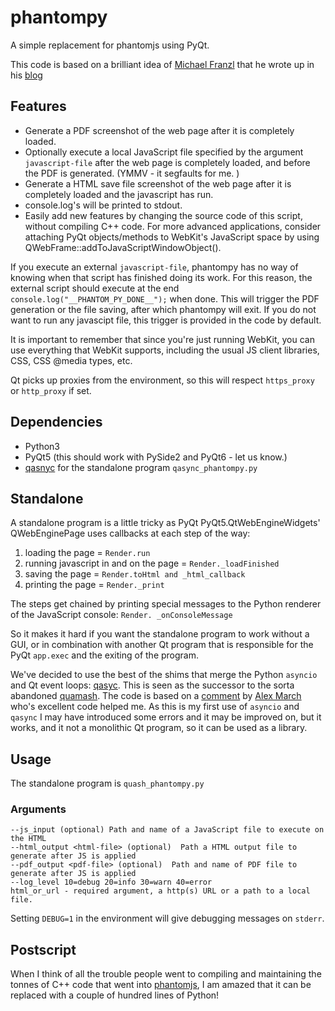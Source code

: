 # phantompy

A simple replacement for phantomjs using PyQt. 

This code is based on a brilliant idea of
[Michael Franzl](https://gist.github.com/michaelfranzl/91f0cc13c56120391b949f885643e974/raw/a0601515e7a575bc4c7d4d2a20973b29b6c6f2df/phantom.py)
that he wrote up in his
[blog](https://blog.michael.franzl.name/2017/10/16/phantom-py/index.html)

## Features

* Generate a PDF screenshot of the web page after it is completely loaded.
* Optionally execute a local JavaScript file specified by the argument
```javascript-file``` after the web page is completely loaded, and before the
 PDF is generated. (YMMV - it segfaults for me. )
* Generate a HTML save file screenshot of the web page after it is
  completely loaded and the javascript has run.
* console.log's will be printed to stdout.
* Easily add new features by changing the source code of this script,
 without compiling C++ code. For more advanced applications, consider
 attaching PyQt objects/methods to WebKit's JavaScript space by using
 QWebFrame::addToJavaScriptWindowObject().

If you execute an external ```javascript-file```, phantompy has no
way of knowing when that script has finished doing its work. For this
reason, the external script should execute at the end
```console.log("__PHANTOM_PY_DONE__");``` when done. This will trigger
the PDF generation or the file saving, after which phantompy will exit.
If you do not want to run any javascipt file, this trigger is provided
in the code by default.

It is important to remember that since you're just running WebKit, you can
use everything that WebKit supports, including the usual JS client
libraries, CSS, CSS @media types, etc.

Qt picks up proxies from the environment, so this will respect
```https_proxy``` or ```http_proxy``` if set.

## Dependencies

* Python3
* PyQt5 (this should work with PySide2 and PyQt6 - let us know.)
* [qasnyc](https://github.com/CabbageDevelopment/qasync) for the
  standalone program ```qasync_phantompy.py```

## Standalone

A standalone program is a little tricky as PyQt PyQt5.QtWebEngineWidgets'
QWebEnginePage uses callbacks at each step of the way:
1) loading the page = ```Render.run```
2) running javascript in and on the page = ```Render._loadFinished```
3) saving the page = ```Render.toHtml and _html_callback```
4) printing the page = ```Render._print```

The steps get chained by printing special messages to the Python
renderer of the JavaScript console: ```Render. _onConsoleMessage```

So it makes it hard if you want the standalone program to work without
a GUI, or in combination with another Qt program that is responsible
for the PyQt ```app.exec``` and the exiting of the program.

We've decided to use the best of the shims that merge the Python
```asyncio``` and Qt event loops:
[qasyc](https://github.com/CabbageDevelopment/qasync). This is seen as
the successor to the sorta abandoned [quamash](https://github.com/harvimt/quamash).
The code is based on a
[comment](https://github.com/CabbageDevelopment/qasync/issues/35#issuecomment-1315060043)
by [Alex March](https://github.com/hosaka) who's excellent code helped me.
As this is my first use of ```asyncio``` and ```qasync``` I may have
introduced some errors and it may be improved on, but it works, and
it not a monolithic Qt program, so it can be used as a library.

## Usage

The standalone program is ```quash_phantompy.py```


### Arguments

```
--js_input (optional) Path and name of a JavaScript file to execute on the HTML
--html_output <html-file> (optional)  Path a HTML output file to generate after JS is applied
--pdf_output <pdf-file> (optional)  Path and name of PDF file to generate after JS is applied
--log_level 10=debug 20=info 30=warn 40=error
html_or_url - required argument, a http(s) URL or a path to a local file.
```
Setting ```DEBUG=1``` in the environment will give debugging messages
on ```stderr```.

## Postscript

When I think of all the trouble people went to compiling and
maintaining the tonnes of C++ code that went into
[phantomjs](https://github.com/ariya/phantomjs), I am amazed that it
can be replaced with a couple of hundred lines of Python!


